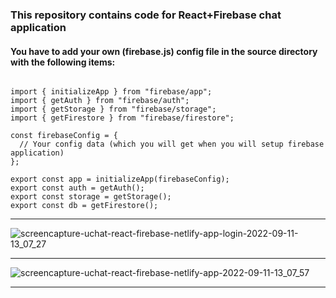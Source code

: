 ### This repository contains code for React+Firebase chat application

#### You have to add your own (firebase.js) config file in the source directory with the following items:
```

import { initializeApp } from "firebase/app";
import { getAuth } from "firebase/auth";
import { getStorage } from "firebase/storage";
import { getFirestore } from "firebase/firestore";

const firebaseConfig = {
  // Your config data (which you will get when you will setup firebase application)
};

export const app = initializeApp(firebaseConfig);
export const auth = getAuth();
export const storage = getStorage();
export const db = getFirestore();

```
****
![screencapture-uchat-react-firebase-netlify-app-login-2022-09-11-13_07_27](https://user-images.githubusercontent.com/70688937/189517227-7abfa56f-b328-47c7-88ed-16526585ca64.png)
****
![screencapture-uchat-react-firebase-netlify-app-2022-09-11-13_07_57](https://user-images.githubusercontent.com/70688937/189517239-ddcbe626-a243-4262-a579-2159c9293bcd.png)
****
